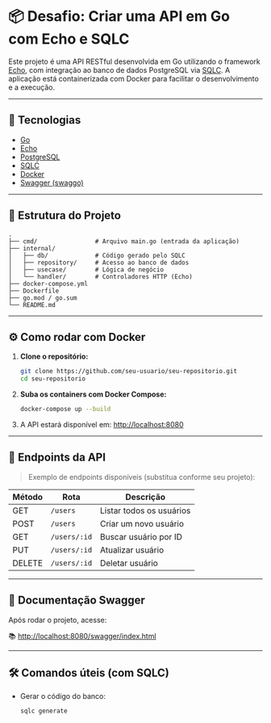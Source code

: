 # 📦 Desafio: Criar uma API em Go com Echo e SQLC

Este projeto é uma API RESTful desenvolvida em Go utilizando o framework [Echo](https://echo.labstack.com/), com integração ao banco de dados PostgreSQL via [SQLC](https://docs.sqlc.dev/). A aplicação está containerizada com Docker para facilitar o desenvolvimento e a execução.

---

## 🚀 Tecnologias

- [Go](https://golang.org/)
- [Echo](https://echo.labstack.com/)
- [PostgreSQL](https://www.postgresql.org/)
- [SQLC](https://docs.sqlc.dev/)
- [Docker](https://www.docker.com/)
- [Swagger (swaggo)](https://github.com/swaggo/swag)

---

## 📂 Estrutura do Projeto

```
.
├── cmd/                # Arquivo main.go (entrada da aplicação)
├── internal/
│   ├── db/             # Código gerado pelo SQLC
│   ├── repository/     # Acesso ao banco de dados
│   ├── usecase/        # Lógica de negócio
│   └── handler/        # Controladores HTTP (Echo)
├── docker-compose.yml
├── Dockerfile
├── go.mod / go.sum
└── README.md
```

---

## ⚙️ Como rodar com Docker

1. **Clone o repositório:**
   ```bash
   git clone https://github.com/seu-usuario/seu-repositorio.git
   cd seu-repositorio
   ```

2. **Suba os containers com Docker Compose:**
   ```bash
   docker-compose up --build
   ```

3. A API estará disponível em: [http://localhost:8080](http://localhost:8080)

---

## 📌 Endpoints da API

> Exemplo de endpoints disponíveis (substitua conforme seu projeto):

| Método | Rota               | Descrição               |
|--------|--------------------|-------------------------|
| GET    | `/users`           | Listar todos os usuários |
| POST   | `/users`           | Criar um novo usuário    |
| GET    | `/users/:id`       | Buscar usuário por ID    |
| PUT    | `/users/:id`       | Atualizar usuário        |
| DELETE | `/users/:id`       | Deletar usuário          |

---

## 📘 Documentação Swagger

Após rodar o projeto, acesse:

📚 [http://localhost:8080/swagger/index.html](http://localhost:8080/swagger/index.html)

---

## 🛠 Comandos úteis (com SQLC)

- Gerar o código do banco:
  ```bash
  sqlc generate
  ```


